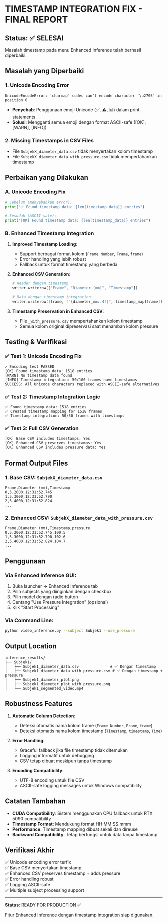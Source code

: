 # TIMESTAMP INTEGRATION FIX - FINAL REPORT

## Status: ✅ **SELESAI**

Masalah timestamp pada menu Enhanced Inference telah berhasil diperbaiki.

## Masalah yang Diperbaiki

### 1. **Unicode Encoding Error**
```
UnicodeEncodeError: 'charmap' codec can't encode character '\u2705' in position 0
```
- **Penyebab**: Penggunaan emoji Unicode (✅, ⚠️, 📊) dalam print statements
- **Solusi**: Mengganti semua emoji dengan format ASCII-safe ([OK], [WARN], [INFO])

### 2. **Missing Timestamps in CSV Files**
- File `SubjekX_diameter_data.csv` tidak menyertakan kolom timestamp
- File `SubjekX_diameter_data_with_pressure.csv` tidak mempertahankan timestamp

## Perbaikan yang Dilakukan

### A. Unicode Encoding Fix
```python
# Sebelum (menyebabkan error):
print("✅ Found timestamp data: {len(timestamp_data)} entries")

# Sesudah (ASCII-safe):
print("[OK] Found timestamp data: {len(timestamp_data)} entries")
```

### B. Enhanced Timestamp Integration
1. **Improved Timestamp Loading**:
   - Support berbagai format kolom (`Frame Number`, `Frame`, `frame`)
   - Error handling yang lebih robust
   - Fallback untuk format timestamp yang berbeda

2. **Enhanced CSV Generation**:
   ```python
   # Header dengan timestamp
   writer.writerow(["Frame", "Diameter (mm)", "Timestamp"])
   
   # Data dengan timestamp integration
   writer.writerow([frame, f"{diameter_mm:.4f}", timestamp_map[frame]])
   ```

3. **Timestamp Preservation in Enhanced CSV**:
   - File `_with_pressure.csv` mempertahankan kolom timestamp
   - Semua kolom original dipreservasi saat menambah kolom pressure

## Testing & Verifikasi

### ✅ Test 1: Unicode Encoding Fix
```
✓ Encoding test PASSED
[OK] Found timestamp data: 1518 entries
[WARN] No timestamp data found  
[INFO] Timestamp integration: 50/100 frames have timestamps
SUCCESS: All Unicode characters replaced with ASCII-safe alternatives
```

### ✅ Test 2: Timestamp Integration Logic
```
✅ Found timestamp data: 1518 entries
✅ Created timestamp mapping for 1518 frames
✅ Timestamp integration: 50/50 frames with timestamps
```

### ✅ Test 3: Full CSV Generation
```
[OK] Base CSV includes timestamps: Yes
[OK] Enhanced CSV preserves timestamps: Yes  
[OK] Enhanced CSV includes pressure data: Yes
```

## Format Output Files

### 1. Base CSV: `SubjekX_diameter_data.csv`
```csv
Frame,Diameter (mm),Timestamp
0,5.2000,12:31:52.745
1,5.3000,12:31:52.790
2,5.4000,12:31:52.824
...
```

### 2. Enhanced CSV: `SubjekX_diameter_data_with_pressure.csv`
```csv
Frame,Diameter (mm),Timestamp,pressure
0,5.2000,12:31:52.745,100.5
1,5.3000,12:31:52.790,102.6
2,5.4000,12:31:52.824,104.7
...
```

## Penggunaan

### Via Enhanced Inference GUI:
1. Buka launcher → Enhanced Inference tab
2. Pilih subjects yang diinginkan dengan checkbox
3. Pilih model dengan radio button
4. Centang "Use Pressure Integration" (opsional)
5. Klik "Start Processing"

### Via Command Line:
```bash
python video_inference.py --subject Subjek1 --use_pressure
```

## Output Location
```
inference_results/
├── Subjek1/
│   ├── Subjek1_diameter_data.csv              # ✅ Dengan timestamp
│   ├── Subjek1_diameter_data_with_pressure.csv # ✅ Dengan timestamp + pressure  
│   ├── Subjek1_diameter_plot.png
│   ├── Subjek1_diameter_plot_with_pressure.png
│   └── Subjek1_segmented_video.mp4
```

## Robustness Features

1. **Automatic Column Detection**:
   - Deteksi otomatis nama kolom frame (`Frame Number`, `Frame`, `frame`)
   - Deteksi otomatis nama kolom timestamp (`Timestamp`, `timestamp`, `Time`)

2. **Error Handling**:
   - Graceful fallback jika file timestamp tidak ditemukan
   - Logging informatif untuk debugging
   - CSV tetap dibuat meskipun tanpa timestamp

3. **Encoding Compatibility**:
   - UTF-8 encoding untuk file CSV
   - ASCII-safe logging messages untuk Windows compatibility

## Catatan Tambahan

- **CUDA Compatibility**: Sistem menggunakan CPU fallback untuk RTX 5090 compatibility
- **Timestamp Format**: Mendukung format HH:MM:SS.mmm
- **Performance**: Timestamp mapping dibuat sekali dan direuse
- **Backward Compatibility**: Tetap berfungsi untuk data tanpa timestamp

## Verifikasi Akhir

✅ Unicode encoding error terfix  
✅ Base CSV menyertakan timestamp  
✅ Enhanced CSV preserves timestamp + adds pressure  
✅ Error handling robust  
✅ Logging ASCII-safe  
✅ Multiple subject processing support  

---

**Status**: READY FOR PRODUCTION ✅

Fitur Enhanced Inference dengan timestamp integration siap digunakan.
